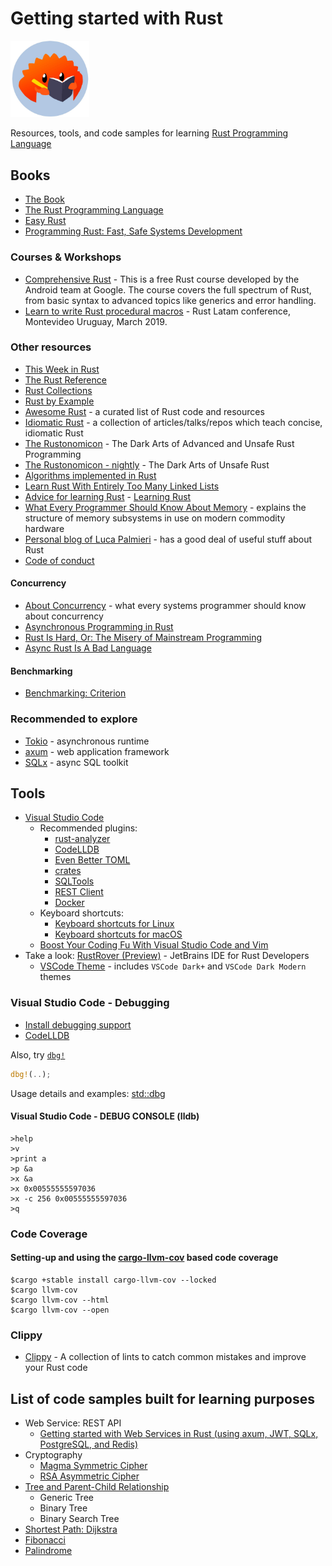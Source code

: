 # Getting started with Rust

<img src="learn-rust.jpeg" style="width: 25%" alt="ferris-learner">  

Resources, tools, and code samples for learning [Rust Programming Language](https://www.rust-lang.org/)

## Books

- [The Book](https://doc.rust-lang.org/book)
- [The Rust Programming Language](https://www.cs.brandeis.edu/~cs146a/rust/doc-02-21-2015/book/README.html)
- [Easy Rust](https://dhghomon.github.io/easy_rust/)
- [Programming Rust: Fast, Safe Systems Development](https://www.amazon.com/Programming-Rust-Fast-Systems-Development/dp/1492052590)
  
### Courses & Workshops

- [Comprehensive Rust](https://github.com/google/comprehensive-rust) - This is a free Rust course developed by the Android team at Google. The course covers the full spectrum of Rust, from basic syntax to advanced topics like generics and error handling.
- [Learn to write Rust procedural macros](https://github.com/dtolnay/proc-macro-workshop) - Rust Latam conference, Montevideo Uruguay, March 2019.

### Other resources

- [This Week in Rust](https://this-week-in-rust.org/)
- [The Rust Reference](https://doc.rust-lang.org/reference)
- [Rust Collections](https://doc.rust-lang.org/std/collections)
- [Rust by Example](https://doc.rust-lang.org/rust-by-example/index.html)
- [Awesome Rust](https://github.com/rust-unofficial/awesome-rust) - a curated list of Rust code and resources
- [Idiomatic Rust](https://github.com/mre/idiomatic-rust) - a collection of articles/talks/repos which teach concise, idiomatic Rust
- [The Rustonomicon](https://github.com/rust-lang/nomicon) - The Dark Arts of Advanced and Unsafe Rust Programming
- [The Rustonomicon - nightly](https://doc.rust-lang.org/nightly/nomicon/) - The Dark Arts of Unsafe Rust
- [Algorithms implemented in Rust](https://github.com/TheAlgorithms/Rust)
- [Learn Rust With Entirely Too Many Linked Lists](https://rust-unofficial.github.io/too-many-lists/)
- [Advice for learning Rust](https://github.com/QuineDot/rust-learning) - [Learning Rust](https://quinedot.github.io/rust-learning/)
- [What Every Programmer Should Know About Memory](https://people.freebsd.org/~lstewart/articles/cpumemory.pdf) - explains the structure of memory subsystems in use on modern commodity hardware
- [Personal blog of Luca Palmieri](https://www.lpalmieri.com/) - has a good deal of useful stuff about Rust
- [Code of conduct](https://www.rust-lang.org/policies/code-of-conduct)

#### Concurrency

- [About Concurrency](https://assets.bitbashing.io/papers/concurrency-primer.pdf) - what every systems programmer should know about concurrency
- [Asynchronous Programming in Rust](https://rust-lang.github.io/async-book/)
- [Rust Is Hard, Or: The Misery of Mainstream Programming](https://hirrolot.github.io/posts/rust-is-hard-or-the-misery-of-mainstream-programming.html)
- [Async Rust Is A Bad Language](https://bitbashing.io/async-rust.html)

#### Benchmarking

- [Benchmarking: Criterion](https://bheisler.github.io/criterion.rs/book/)

### Recommended to explore

- [Tokio](https://tokio.rs/) - asynchronous runtime
- [axum](https://github.com/tokio-rs/axum) - web application framework
- [SQLx](https://github.com/launchbadge/sqlx) - async SQL toolkit

## Tools

- [Visual Studio Code](https://code.visualstudio.com/docs/languages/rust)
  - Recommended plugins:
    - [rust-analyzer](https://marketplace.visualstudio.com/items?itemName=rust-lang.rust-analyzer)
    - [CodeLLDB](https://marketplace.visualstudio.com/items?itemName=vadimcn.vscode-lldb)
    - [Even Better TOML](https://marketplace.visualstudio.com/items?itemName=tamasfe.even-better-toml)
    - [crates](https://marketplace.visualstudio.com/items?itemName=serayuzgur.crates)
    - [SQLTools](https://marketplace.visualstudio.com/items?itemName=mtxr.sqltools)
    - [REST Client](https://marketplace.visualstudio.com/items?itemName=humao.rest-client)
    - [Docker](https://marketplace.visualstudio.com/items?itemName=ms-azuretools.vscode-docker)
  - Keyboard shortcuts:
    - [Keyboard shortcuts for Linux](https://code.visualstudio.com/shortcuts/keyboard-shortcuts-linux.pdf)
    - [Keyboard shortcuts for macOS](https://code.visualstudio.com/shortcuts/keyboard-shortcuts-macos.pdf)
  - [Boost Your Coding Fu With Visual Studio Code and Vim](https://www.barbarianmeetscoding.com/blog/boost-your-coding-fu-with-vscode-and-vim)
- Take a look: [RustRover (Preview)](https://www.jetbrains.com/rust/) - JetBrains IDE for Rust Developers
  - [VSCode Theme](https://plugins.jetbrains.com/plugin/19177-vscode-theme) - includes `VSCode Dark+` and `VSCode Dark Modern` themes

### Visual Studio Code - Debugging

- [Install debugging support](https://code.visualstudio.com/docs/languages/rust#_debugging)
- [CodeLLDB](https://marketplace.visualstudio.com/items?itemName=vadimcn.vscode-lldb)

Also, try [`dbg!`](https://doc.rust-lang.org/std/macro.dbg.html)

```rust
dbg!(..);
```

Usage details and examples: [std::dbg](https://doc.rust-lang.org/std/macro.dbg.html)

#### Visual Studio Code - DEBUG CONSOLE (lldb)

```text
>help
>v
>print a
>p &a
>x &a
>x 0x00555555597036
>x -c 256 0x00555555597036
>q
```

### Code Coverage

#### Setting-up and using the [cargo-llvm-cov](https://github.com/taiki-e/cargo-llvm-cov) based code coverage

```text
$cargo +stable install cargo-llvm-cov --locked
$cargo llvm-cov
$cargo llvm-cov --html
$cargo llvm-cov --open 
```

### Clippy

- [Clippy](https://github.com/rust-lang/rust-clippy) - A collection of lints to catch common mistakes and improve your Rust code

## List of code samples built for learning purposes

- Web Service: REST API
  - [Getting started with Web Services in Rust (using axum, JWT, SQLx, PostgreSQL, and Redis)](https://github.com/sheroz/axum-web)
- Cryptography
  - [Magma Symmetric Cipher](https://github.com/sheroz/magma)
  - [RSA Asymmetric Cipher](https://github.com/sheroz/rsa)
- [Tree and Parent-Child Relationship](https://github.com/sheroz/tree-samples-rs)
  - Generic Tree
  - Binary Tree
  - Binary Search Tree
- [Shortest Path: Dijkstra](https://github.com/sheroz/shortest_path)
- [Fibonacci](https://github.com/sheroz/fibonacci)
- [Palindrome](https://github.com/sheroz/palindrome)
  
